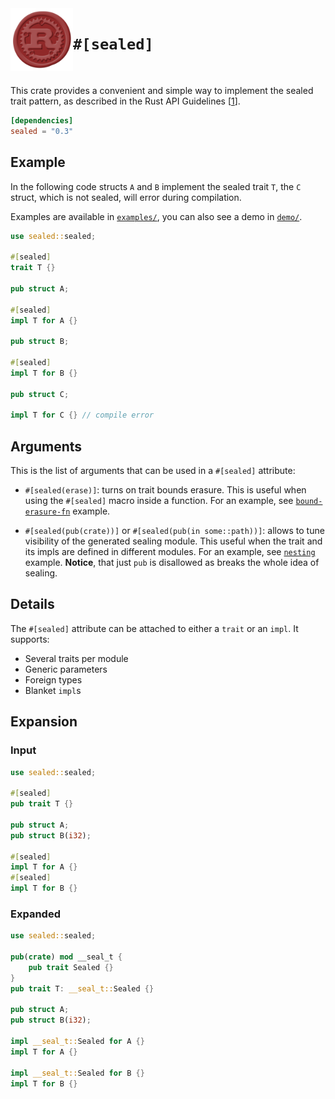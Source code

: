 <img src="images/sealed.png" width=100 align="left">

# `#[sealed]`

[<img alt="" src="https://img.shields.io/badge/docs.rs-sealed-success?style=flat-square">](https://docs.rs/sealed)
[<img alt="" src="https://img.shields.io/crates/v/sealed?style=flat-square">](https://crates.io/crates/sealed)

This crate provides a convenient and simple way to implement the sealed trait pattern,
as described in the Rust API Guidelines [[1](https://rust-lang.github.io/api-guidelines/future-proofing.html#sealed-traits-protect-against-downstream-implementations-c-sealed)].

```toml
[dependencies]
sealed = "0.3"
```

## Example

In the following code structs `A` and `B` implement the sealed trait `T`,
the `C` struct, which is not sealed, will error during compilation.

Examples are available in [`examples/`](examples/), you can also see a demo in [`demo/`](demo/).

```rust
use sealed::sealed;

#[sealed]
trait T {}

pub struct A;

#[sealed]
impl T for A {}

pub struct B;

#[sealed]
impl T for B {}

pub struct C;

impl T for C {} // compile error
```

## Arguments

This is the list of arguments that can be used in a `#[sealed]` attribute:

- `#[sealed(erase)]`: turns on trait bounds erasure. This is useful when using the `#[sealed]` macro inside a function. For an example, see [`bound-erasure-fn`](examples/bound-erasure-fn.rs) example.
  
- `#[sealed(pub(crate))]` or `#[sealed(pub(in some::path))]`: allows to tune visibility of the generated sealing module. This useful when the trait and its impls are defined in different modules. For an example, see [`nesting`](examples/nesting.rs) example. **Notice**, that just `pub` is disallowed as breaks the whole idea of sealing.

## Details

The `#[sealed]` attribute can be attached to either a `trait` or an `impl`.
It supports:
- Several traits per module
- Generic parameters
- Foreign types
- Blanket `impl`s


## Expansion

### Input

```rust
use sealed::sealed;

#[sealed]
pub trait T {}

pub struct A;
pub struct B(i32);

#[sealed]
impl T for A {}
#[sealed]
impl T for B {}
```

### Expanded

```rust
use sealed::sealed;

pub(crate) mod __seal_t {
    pub trait Sealed {}
}
pub trait T: __seal_t::Sealed {}

pub struct A;
pub struct B(i32);

impl __seal_t::Sealed for A {}
impl T for A {}

impl __seal_t::Sealed for B {}
impl T for B {}
```
